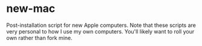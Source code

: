 # new-mac

Post-installation script for new Apple computers. Note that these scripts are
very personal to how I use my own computers. You'll likely want to roll your
own rather than fork mine.
